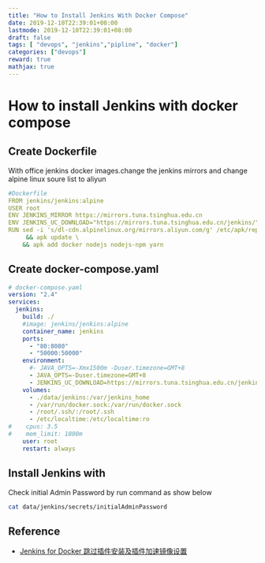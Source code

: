 ```yaml
---
title: "How to Install Jenkins With Docker Compose"
date: 2019-12-10T22:39:01+08:00
lastmode: 2019-12-10T22:39:01+08:00
draft: false
tags: [ "devops", "jenkins","pipline", "docker"]
categories: ["devops"]
reward: true
mathjax: true
---
```


# How to install Jenkins with docker compose


## Create Dockerfile

With office jenkins docker images.change the jenkins mirrors and change alpine linux soure list to aliyun

```yaml
#Dockerfile
FROM jenkins/jenkins:alpine
USER root
ENV JENKINS_MIRROR https://mirrors.tuna.tsinghua.edu.cn
ENV JENKINS_UC_DOWNLOAD="https://mirrors.tuna.tsinghua.edu.cn/jenkins/"
RUN sed -i 's/dl-cdn.alpinelinux.org/mirrors.aliyun.com/g' /etc/apk/repositories \
	 && apk update \
    && apk add docker nodejs nodejs-npm yarn


```
## Create docker-compose.yaml
``` yaml
# docker-compose.yaml
version: "2.4"
services:
  jenkins:
    build: ./
    #image: jenkins/jenkins:alpine
    container_name: jenkins
    ports:
      - "80:8080"
      - "50000:50000"
    environment:
      #- JAVA_OPTS=-Xmx1500m -Duser.timezone=GMT+8
      - JAVA_OPTS=-Duser.timezone=GMT+8
      - JENKINS_UC_DOWNLOAD=https://mirrors.tuna.tsinghua.edu.cn/jenkins/
    volumes:
      - ./data/jenkins:/var/jenkins_home
      - /var/run/docker.sock:/var/run/docker.sock
      - /root/.ssh/:/root/.ssh
      - /etc/localtime:/etc/localtime:ro
#    cpus: 3.5
#    mem_limit: 1800m
    user: root
    restart: always
```

## Install Jenkins with

Check initial Admin Password by run command as show below

```bash
cat data/jenkins/secrets/initialAdminPassword
```


## Reference

  - [Jenkins for Docker 跳过插件安装及插件加速镜像设置](https://6xyun.cn/article/92)
